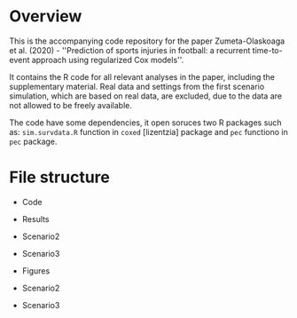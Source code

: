 # Overview

This is the accompanying code repository for the paper Zumeta-Olaskoaga et al. (2020) - ''Prediction of sports injuries in football: a recurrent time-to-event approach using regularized Cox models''.

It contains the R code for all relevant analyses in the paper, including the supplementary material. Real data and settings from the first scenario simulation, which are based on real data, are excluded, due to the data are not allowed to be freely available.

The code have some dependencies, it open soruces two R packages such as: `sim.survdata.R` function in `coxed` [lizentzia] package and `pec` functiono in `pec` package. 

# File structure

- Code

- Results
 - Scenario2
 - Scenario3
 
 - Figures
  - Scenario2
  - Scenario3